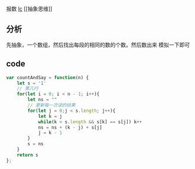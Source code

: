 报数
[lc](https://leetcode-cn.com/problems/count-and-say/)
[[抽象思维]]
## 分析
先抽象，一个数组，然后找出每段的相同的数的个数。然后数出来
模拟一下即可
## code
```javascript
var countAndSay = function(n) {
    let s = '1'
    // 第几行
    for(let i = 0; i < n - 1; i++){
        let ns = ""
        // 更新每一次读的结果
        for(let j = 0;j < s.length; j++){
            let k = j
            while(k < s.length && s[k] == s[j]) k++
            ns = ns + (k - j) + s[j]
            j = k - 1
        }
        s = ns
    }
    return s
};
```
